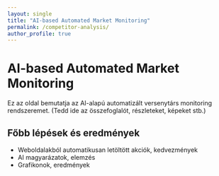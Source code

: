 ```yaml
---
layout: single
title: "AI-based Automated Market Monitoring"
permalink: /competitor-analysis/
author_profile: true
---
```


# AI-based Automated Market Monitoring

Ez az oldal bemutatja az AI-alapú automatizált versenytárs monitoring rendszeremet.
(Tedd ide az összefoglalót, részleteket, képeket stb.)

## Főbb lépések és eredmények

- Weboldalakból automatikusan letöltött akciók, kedvezmények
- AI magyarázatok, elemzés
- Grafikonok, eredmények
